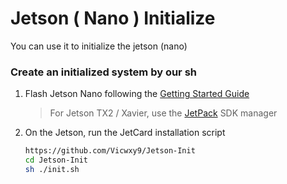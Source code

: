 # Jetson ( Nano ) Initialize

You can use it to initialize the jetson (nano)

### Create an initialized system by our sh

1. Flash Jetson Nano following the [Getting Started Guide](https://developer.nvidia.com/embedded/learn/get-started-jetson-nano-devkit)

    > For Jetson TX2 / Xavier, use the [JetPack](https://developer.nvidia.com/embedded/jetpack) SDK manager

2. On the Jetson, run the JetCard installation script

    ```bash
    https://github.com/Vicwxy9/Jetson-Init
    cd Jetson-Init
    sh ./init.sh
    ```